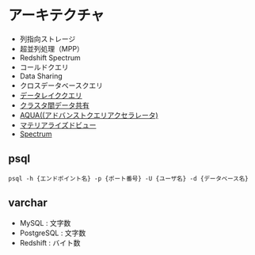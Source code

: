 # アーキテクチャ

- 列指向ストレージ
- 超並列処理（MPP）
- Redshift Spectrum
- コールドクエリ
- Data Sharing
- クロスデータベースクエリ
- [データレイククエリ](https://qiita.com/zumax/items/84534883f8ba8ffd0a41)
- [クラスタ間データ共有](https://qiita.com/zumax/items/555efda12bd1c3a65343)
- [AQUA((アドバンストクエリアクセラレータ)](https://docs.aws.amazon.com/ja_jp/redshift/latest/mgmt/managing-cluster-aqua.html)
- [マテリアライズドビュー](https://docs.aws.amazon.com/ja_jp/redshift/latest/dg/materialized-view-overview.html)	
- [Spectrum](https://docs.aws.amazon.com/ja_jp/redshift/latest/dg/c-using-spectrum.html)

## psql

~~~
psql -h {エンドポイント名} -p {ポート番号} -U {ユーザ名} -d {データベース名}
~~~

## varchar

- MySQL : 文字数
- PostgreSQL : 文字数
- Redshift : バイト数